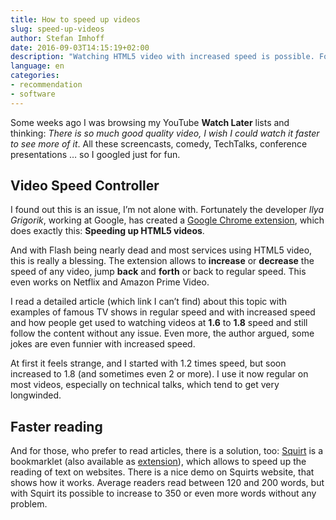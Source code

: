```yaml
---
title: How to speed up videos
slug: speed-up-videos
author: Stefan Imhoff
date: 2016-09-03T14:15:19+02:00
description: "Watching HTML5 video with increased speed is possible. Fortunately there is an extension for that. And speeding up reading is also possible."
language: en
categories:
- recommendation
- software
---
```


Some weeks ago I was browsing my YouTube **Watch Later** lists and thinking: *There is so much good quality video, I wish I could watch it faster to see more of it*. All these screencasts, comedy, TechTalks, conference presentations … so I googled just for fun.

## Video Speed Controller

I found out this is an issue, I’m not alone with. Fortunately the developer *Ilya Grigorik*, working at Google, has created a [Google Chrome extension], which does exactly this: **Speeding up HTML5 videos**.

And with Flash being nearly dead and most services using HTML5 video, this is really a blessing. The extension allows to **increase** or **decrease** the speed of any video, jump **back** and **forth** or back to regular speed. This even works on Netflix and Amazon Prime Video.

I read a detailed article (which link I can’t find) about this topic with examples of famous TV shows in regular speed and with increased speed and how people get used to watching videos at **1.6** to **1.8** speed and still follow the content without any issue. Even more, the author argued, some jokes are even funnier with increased speed.

At first it feels strange, and I started with 1.2 times speed, but soon increased to 1.8 (and sometimes even 2 or more). I use it now regular on most videos, especially on technical talks, which tend to get very longwinded.

## Faster reading

And for those, who prefer to read articles, there is a solution, too: [Squirt] is a bookmarklet (also available as [extension]), which allows to speed up the reading of text on websites. There is a nice demo on Squirts website, that shows how it works. Average readers read between 120 and 200 words, but with Squirt its possible to increase to 350 or even more words without any problem.

  [Google Chrome extension]: https://github.com/igrigorik/videospeed
  [Squirt]: https://www.squirt.io/
  [extension]: https://chrome.google.com/webstore/detail/squirt/bhahfnbdgffkcobfgkamlajfkflakfdb

